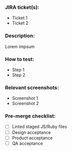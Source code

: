 ### JIRA ticket(s):
- Ticket 1
- Ticket 2

### Description:
Lorem impsum

### How to test:
- Step 1
- Step 2

### Relevant screenshots:
- Screenshot 1
- Screenshot 2

### Pre-merge checklist:
- [ ] Linted staged JS/Ruby files
- [ ] Design acceptance
- [ ] Product acceptance
- [ ] QA acceptance

